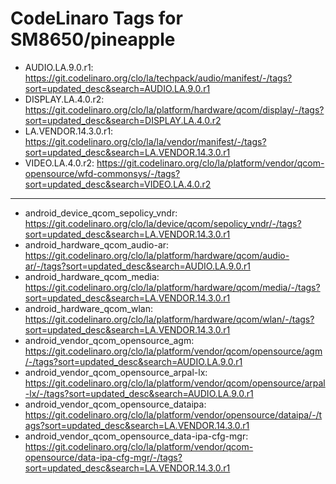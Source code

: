 # CodeLinaro Tags for SM8650/pineapple
* AUDIO.LA.9.0.r1: https://git.codelinaro.org/clo/la/techpack/audio/manifest/-/tags?sort=updated_desc&search=AUDIO.LA.9.0.r1
* DISPLAY.LA.4.0.r2: https://git.codelinaro.org/clo/la/platform/hardware/qcom/display/-/tags?sort=updated_desc&search=DISPLAY.LA.4.0.r2
* LA.VENDOR.14.3.0.r1: https://git.codelinaro.org/clo/la/la/vendor/manifest/-/tags?sort=updated_desc&search=LA.VENDOR.14.3.0.r1
* VIDEO.LA.4.0.r2: https://git.codelinaro.org/clo/la/platform/vendor/qcom-opensource/wfd-commonsys/-/tags?sort=updated_desc&search=VIDEO.LA.4.0.r2
----------------------------------------------------------------------------------------------------------------------------------------------------
* android_device_qcom_sepolicy_vndr: https://git.codelinaro.org/clo/la/device/qcom/sepolicy_vndr/-/tags?sort=updated_desc&search=LA.VENDOR.14.3.0.r1
* android_hardware_qcom_audio-ar: https://git.codelinaro.org/clo/la/platform/hardware/qcom/audio-ar/-/tags?sort=updated_desc&search=AUDIO.LA.9.0.r1
* android_hardware_qcom_media: https://git.codelinaro.org/clo/la/platform/hardware/qcom/media/-/tags?sort=updated_desc&search=LA.VENDOR.14.3.0.r1
* android_hardware_qcom_wlan: https://git.codelinaro.org/clo/la/platform/hardware/qcom/wlan/-/tags?sort=updated_desc&search=LA.VENDOR.14.3.0.r1
* android_vendor_qcom_opensource_agm: https://git.codelinaro.org/clo/la/platform/vendor/qcom/opensource/agm/-/tags?sort=updated_desc&search=AUDIO.LA.9.0.r1
* android_vendor_qcom_opensource_arpal-lx: https://git.codelinaro.org/clo/la/platform/vendor/qcom/opensource/arpal-lx/-/tags?sort=updated_desc&search=AUDIO.LA.9.0.r1
* android_vendor_qcom_opensource_dataipa: https://git.codelinaro.org/clo/la/platform/vendor/opensource/dataipa/-/tags?sort=updated_desc&search=LA.VENDOR.14.3.0.r1
* android_vendor_qcom_opensource_data-ipa-cfg-mgr: https://git.codelinaro.org/clo/la/platform/vendor/qcom-opensource/data-ipa-cfg-mgr/-/tags?sort=updated_desc&search=LA.VENDOR.14.3.0.r1
